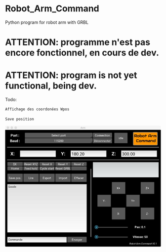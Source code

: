 # Robot_Arm_Command
Python program for robot arm with GRBL

#  ATTENTION: programme n'est pas encore fonctionnel, en cours de dev.

#  ATTENTION: program is not yet functional, being dev.

Todo:

    Affichage des coordonées Wpos
    
    Save position
   
    
![alt tag](https://github.com/Xav83130/Robot_Arm_Command/blob/master/interface.jpeg)
